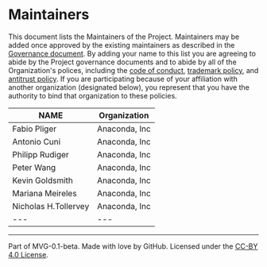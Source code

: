 # Maintainers

This document lists the Maintainers of the Project. Maintainers may be added once approved by the existing maintainers as described in the [Governance document](https://github.com/pyscript/pyscript/blob/main/GOVERNANCE.md). By adding your name to this list you are agreeing to abide by the Project governance documents and to abide by all of the Organization's polices, including the [code of conduct](https://github.com/pyscript/governance/blob/main/CODE-OF-CONDUCT.md), [trademark policy](https://github.com/pyscript/governance/blob/main/TRADEMARKS.md), and [antitrust policy](https://github.com/pyscript/governance/blob/main/TRADEMARKS.md). If you are participating because of your affiliation with another organization (designated below), you represent that you have the authority to bind that organization to these policies.

| **NAME**             | **Organization** |
| -------------------- | ---------------- |
| Fabio Pliger         | Anaconda, Inc    |
| Antonio Cuni         | Anaconda, Inc    |
| Philipp Rudiger      | Anaconda, Inc    |
| Peter Wang           | Anaconda, Inc    |
| Kevin Goldsmith      | Anaconda, Inc    |
| Mariana Meireles     | Anaconda, Inc    |
| Nicholas H.Tollervey | Anaconda, Inc    |
| ---                  | ---              |

______________________________________________________________________

Part of MVG-0.1-beta.
Made with love by GitHub. Licensed under the [CC-BY 4.0 License](https://creativecommons.org/licenses/by-sa/4.0/).
